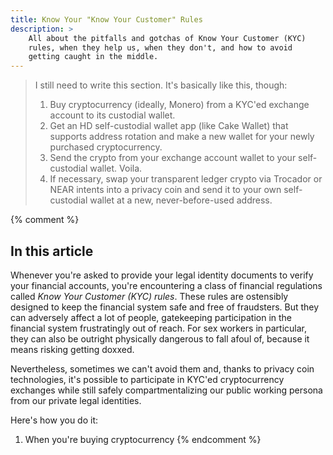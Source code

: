 ```yaml
---
title: Know Your "Know Your Customer" Rules
description: >
    All about the pitfalls and gotchas of Know Your Customer (KYC)
    rules, when they help us, when they don't, and how to avoid
    getting caught in the middle.
---
```


> I still need to write this section. It's basically like this, though:
>
> 1. Buy cryptocurrency (ideally, Monero) from a KYC'ed exchange account to its custodial wallet.
> 1. Get an HD self-custodial wallet app (like Cake Wallet) that supports address rotation and make a new wallet for your newly purchased cryptocurrency.
> 1. Send the crypto from your exchange account wallet to your self-custodial wallet. Voila.
> 1. If necessary, swap your transparent ledger crypto via Trocador or NEAR intents into a privacy coin and send it to your own self-custodial wallet at a new, never-before-used address.

{% comment %}

## In this article

Whenever you're asked to provide your legal identity documents to verify your financial accounts, you're encountering a class of financial regulations called *Know Your Customer (KYC) rules*. These rules are ostensibly designed to keep the financial system safe and free of fraudsters. But they can adversely affect a lot of people, gatekeeping participation in the financial system frustratingly out of reach. For sex workers in particular, they can also be outright physically dangerous to fall afoul of, because it means risking getting doxxed.

Nevertheless, sometimes we can't avoid them and, thanks to privacy coin technologies, it's possible to participate in KYC'ed cryptocurrency exchanges while still safely compartmentalizing our public working persona from our private legal identities.

Here's how you do it:

1. When you're buying cryptocurrency
{% endcomment %}
